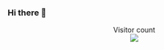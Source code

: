 ### Hi there 👋
<p align="center"> 
  Visitor count<br>
  <img src="https://profile-counter.glitch.me/rocksoul666/count.svg" />
</p>
<!--
**rocksoul666/rocksoul666** is a ✨ _special_ ✨ repository because its `README.md` (this file) appears on your GitHub profile.

Here are some ideas to get you started:

- 🔭 I’m currently working on ...
- 🌱 I’m currently learning ...
- 👯 I’m looking to collaborate on ...
- 🤔 I’m looking for help with ...
- 💬 Ask me about ...
- 📫 How to reach me: ...
- 😄 Pronouns: ...
- ⚡ Fun fact: ...
-->
